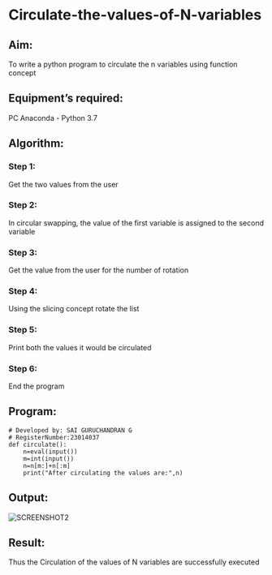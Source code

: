 # Circulate-the-values-of-N-variables
## Aim:
To write a python program to circulate the n variables using function concept
## Equipment’s required:
PC
Anaconda - Python 3.7
## Algorithm: 
### Step 1: 
Get the two values from the user
### Step 2: 
In circular swapping, the value of the first variable is assigned to the second variable
### Step 3: 
Get the value from the user for the number of rotation
### Step 4: 
Using the slicing concept rotate the list
### Step 5: 
Print both the values it would be circulated
### Step 6: 
End the program
## Program:
```# Program to circulate N values.
# Developed by: SAI GURUCHANDRAN G
# RegisterNumber:23014037
def circulate():
    n=eval(input())
    m=int(input())
    n=n[m:]+n[:m]
    print("After circulating the values are:",n)
```
## Output:
![SCREENSHOT2](https://github.com/Saiguruchandran/Circulate-the-values-of-N-variables/assets/144870946/e46ce880-62f0-4b84-b332-6c6b028b02c4)

## Result:
Thus the Circulation of the values of N variables are successfully executed
